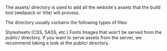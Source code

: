 The assets/ directory is used to add all the website's assets that the build tool (webpack or Vite) will process.

The directory usually contains the following types of files:

Stylesheets (CSS, SASS, etc.)
Fonts
Images that won't be served from the public/ directory.
If you want to serve assets from the server, we recommend taking a look at the public/ directory.